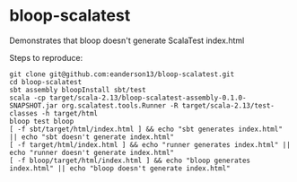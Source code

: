# bloop-scalatest

Demonstrates that bloop doesn't generate ScalaTest index.html

Steps to reproduce:

```
git clone git@github.com:eanderson13/bloop-scalatest.git
cd bloop-scalatest
sbt assembly bloopInstall sbt/test
scala -cp target/scala-2.13/bloop-scalatest-assembly-0.1.0-SNAPSHOT.jar org.scalatest.tools.Runner -R target/scala-2.13/test-classes -h target/html
bloop test bloop
[ -f sbt/target/html/index.html ] && echo "sbt generates index.html" || echo "sbt doesn't generate index.html"
[ -f target/html/index.html ] && echo "runner generates index.html" || echo "runner doesn't generate index.html"
[ -f bloop/target/html/index.html ] && echo "bloop generates index.html" || echo "bloop doesn't generate index.html"
``` 
